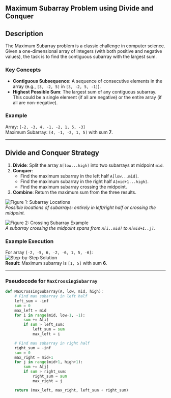 
## Maximum Subarray Problem using Divide and Conquer  

## Description  
The Maximum Subarray problem is a classic challenge in computer science. Given a one-dimensional array of integers (with both positive and negative values), the task is to find the contiguous subarray with the largest sum.  

### Key Concepts  
- **Contiguous Subsequence**: A sequence of consecutive elements in the array (e.g., `[3, -2, 5]` in `[3, -2, 5, -1]`).  
- **Highest Possible Sum**: The largest sum of any contiguous subarray. This could be a single element (if all are negative) or the entire array (if all are non-negative).  

### Example  
Array: `[-2, -3, 4, -1, -2, 1, 5, -3]`  
Maximum Subarray: `[4, -1, -2, 1, 5]` with sum **7**.  

---

## Divide and Conquer Strategy  
1. **Divide**: Split the array `A[low...high]` into two subarrays at midpoint `mid`.  
2. **Conquer**:  
   - Find the maximum subarray in the left half `A[low...mid]`.  
   - Find the maximum subarray in the right half `A[mid+1...high]`.  
   - Find the maximum subarray crossing the midpoint.  
3. **Combine**: Return the maximum sum from the three results.  

![Figure 1: Subarray Locations](design-of-algorithm-maximum-subarray/figure1.png)  
*Possible locations of subarrays: entirely in left/right half or crossing the midpoint.*  

![Figure 2: Crossing Subarray Example](design-of-algorithm-maximum-subarray/figure2.png)  
*A subarray crossing the midpoint spans from `A[i..mid]` to `A[mid+1..j]`.*  

### Example Execution  
For array `[-2, -5, 6, -2, -6, 1, 5, -6]`:  
![Step-by-Step Solution](design-of-algorithm-maximum-subarray/figure3.png)  
**Result**: Maximum subarray is `[1, 5]` with sum **6**.  

---

### Pseudocode for `MaxCrossingSubarray`  
```python  
def MaxCrossingSubarray(A, low, mid, high):  
    # Find max subarray in left half  
    left_sum = -inf  
    sum = 0  
    max_left = mid  
    for i in range(mid, low-1, -1):  
        sum += A[i]  
        if sum > left_sum:  
            left_sum = sum  
            max_left = i  

    # Find max subarray in right half  
    right_sum = -inf  
    sum = 0  
    max_right = mid+1  
    for j in range(mid+1, high+1):  
        sum += A[j]  
        if sum > right_sum:  
            right_sum = sum  
            max_right = j  

    return (max_left, max_right, left_sum + right_sum)

